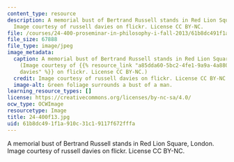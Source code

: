 ```yaml
---
content_type: resource
description: A memorial bust of Bertrand Russell stands in Red Lion Square, London.
  Image courtesy of russell davies on flickr. License CC BY-NC.
file: /courses/24-400-proseminar-in-philosophy-i-fall-2013/61b8dc491f1a910c31c19117f672fffa_24-400f13.jpg
file_size: 67888
file_type: image/jpeg
image_metadata:
  caption: A memorial bust of Bertrand Russell stands in Red Lion Square, London.
    (Image courtesy of {{% resource_link "a85dda60-5bc2-4fe1-9a9a-4a88094f2b1b" "russell
    davies" %}} on flickr. License CC BY-NC.)
  credit: Image courtesy of russell davies on flickr. License CC BY-NC.
  image-alt: Green foliage surrounds a bust of a man.
learning_resource_types: []
license: https://creativecommons.org/licenses/by-nc-sa/4.0/
ocw_type: OCWImage
resourcetype: Image
title: 24-400f13.jpg
uid: 61b8dc49-1f1a-910c-31c1-9117f672fffa
---
```

A memorial bust of Bertrand Russell stands in Red Lion Square, London. Image courtesy of russell davies on flickr. License CC BY-NC.